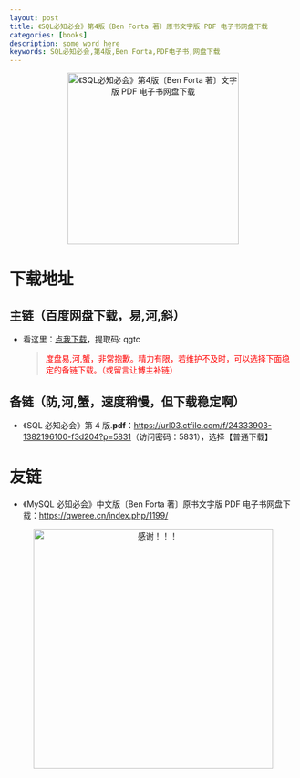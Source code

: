 ```yaml
---
layout: post
title: 《SQL必知必会》第4版〔Ben Forta 著〕原书文字版 PDF 电子书网盘下载
categories: [books]
description: some word here
keywords: SQL必知必会,第4版,Ben Forta,PDF电子书,网盘下载
---
```


<div align="center"><img src="https://pic.imgdb.cn/item/67063731d29ded1a8c7db951.png" alt="《SQL必知必会》第4版〔Ben Forta 著〕文字版 PDF 电子书网盘下载" width="300px" height="auto"></div>

# 下载地址

## 主链（百度网盘下载，易,河,斜）

- 看这里：[点我下载](https://pan.baidu.com/s/1iMXUbSbtZQZjDcqDmnWUyw?pwd=qgtc)，提取码: qgtc

  > <p style="color:red" >度盘易,河,蟹，非常抱歉。精力有限，若维护不及时，可以选择下面稳定的备链下载。（或留言让博主补链）</p>

## 备链（防,河,蟹，速度稍慢，但下载稳定啊）

- 《SQL 必知必会》第 4 版.**pdf**：<https://url03.ctfile.com/f/24333903-1382196100-f3d204?p=5831>（访问密码：5831），选择【普通下载】

# 友链

- 《MySQL 必知必会》中文版〔Ben Forta 著〕原书文字版 PDF 电子书网盘下载：<https://qweree.cn/index.php/1199/>

<div align="center"><img src="https://pic.imgdb.cn/item/6707df6bd29ded1a8ce37031.gif" alt="感谢！！！" width="420px" height="auto"/></div>
